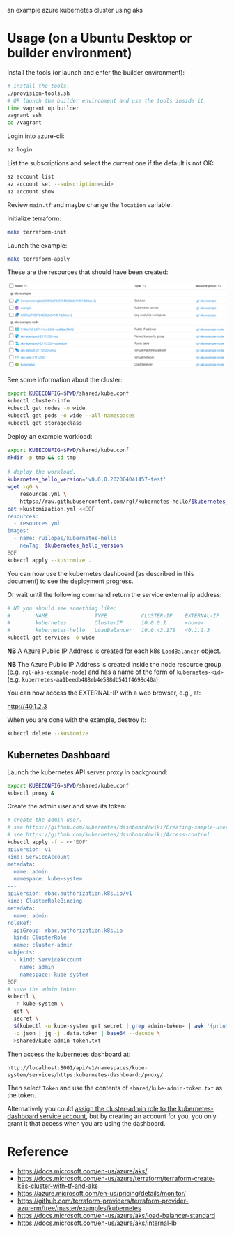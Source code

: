 an example azure kubernetes cluster using aks

# Usage (on a Ubuntu Desktop or builder environment)

Install the tools (or launch and enter the builder environment):

```bash
# install the tools.
./provision-tools.sh
# OR launch the builder environment and use the tools inside it.
time vagrant up builder
vagrant ssh
cd /vagrant
```

Login into azure-cli:

```bash
az login
```

List the subscriptions and select the current one if the default is not OK:

```bash
az account list
az account set --subscription=<id>
az account show
```

Review `main.tf` and maybe change the `location` variable.

Initialize terraform:

```bash
make terraform-init
```

Launch the example:

```bash
make terraform-apply
```

These are the resources that should have been created:

![](resources.png)

See some information about the cluster:

```bash
export KUBECONFIG=$PWD/shared/kube.conf
kubectl cluster-info
kubectl get nodes -o wide
kubectl get pods -o wide --all-namespaces
kubectl get storageclass
```

Deploy an example workload:

```bash
export KUBECONFIG=$PWD/shared/kube.conf
mkdir -p tmp && cd tmp

# deploy the workload.
kubernetes_hello_version='v0.0.0.202004041457-test'
wget -qO \
    resources.yml \
    https://raw.githubusercontent.com/rgl/kubernetes-hello/$kubernetes_hello_version/resources.yml
cat >kustomization.yml <<EOF
resources:
  - resources.yml
images:
  - name: ruilopes/kubernetes-hello
    newTag: $kubernetes_hello_version
EOF
kubectl apply --kustomize .
```

You can now use the kubernetes dashboard (as described in this document) to see the deployment progress.

Or wait until the following command return the service external ip address:

```bash
# NB you should see something like:
#        NAME               TYPE           CLUSTER-IP    EXTERNAL-IP    PORT(S)        AGE   SELECTOR
#        kubernetes         ClusterIP      10.0.0.1      <none>         443/TCP        28h   <none>
#        kubernetes-hello   LoadBalancer   10.0.43.178   40.1.2.3       80:32444/TCP   10m   app=kubernetes-hello
kubectl get services -o wide
```

**NB** A Azure Public IP Address is created for each k8s `LoadBalancer` object.

**NB** The Azure Public IP Address is created inside the node resource group (e.g. `rgl-aks-example-node`) and has a name of the form of `kubernetes-<id>` (e.g. `kubernetes-aa1beedb488eb4e588db541f4698d40a`).

You can now access the EXTERNAL-IP with a web browser, e.g., at:

http://40.1.2.3

When you are done with the example, destroy it:

```bash
kubectl delete --kustomize .
```

## Kubernetes Dashboard

Launch the kubernetes API server proxy in background:

```bash
export KUBECONFIG=$PWD/shared/kube.conf
kubectl proxy &
```

Create the admin user and save its token:

```bash
# create the admin user.
# see https://github.com/kubernetes/dashboard/wiki/Creating-sample-user
# see https://github.com/kubernetes/dashboard/wiki/Access-control
kubectl apply -f - <<'EOF'
apiVersion: v1
kind: ServiceAccount
metadata:
  name: admin
  namespace: kube-system
---
apiVersion: rbac.authorization.k8s.io/v1
kind: ClusterRoleBinding
metadata:
  name: admin
roleRef:
  apiGroup: rbac.authorization.k8s.io
  kind: ClusterRole
  name: cluster-admin
subjects:
  - kind: ServiceAccount
    name: admin
    namespace: kube-system
EOF
# save the admin token.
kubectl \
  -n kube-system \
  get \
  secret \
  $(kubectl -n kube-system get secret | grep admin-token- | awk '{print $1}') \
  -o json | jq -j .data.token | base64 --decode \
  >shared/kube-admin-token.txt
```

Then access the kubernetes dashboard at:

    http://localhost:8001/api/v1/namespaces/kube-system/services/https:kubernetes-dashboard:/proxy/

Then select `Token` and use the contents of `shared/kube-admin-token.txt` as the token.

Alternatively you could [assign the cluster-admin role to the kubernetes-dashboard service account](https://docs.microsoft.com/en-us/azure/aks/kubernetes-dashboard), but by creating an account for you, you only grant it that access when you are using the dashboard.

# Reference

* https://docs.microsoft.com/en-us/azure/aks/
* https://docs.microsoft.com/en-us/azure/terraform/terraform-create-k8s-cluster-with-tf-and-aks
* https://azure.microsoft.com/en-us/pricing/details/monitor/
* https://github.com/terraform-providers/terraform-provider-azurerm/tree/master/examples/kubernetes
* https://docs.microsoft.com/en-us/azure/aks/load-balancer-standard
* https://docs.microsoft.com/en-us/azure/aks/internal-lb

